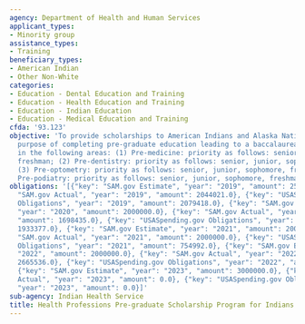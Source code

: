 ```yaml
---
agency: Department of Health and Human Services
applicant_types:
- Minority group
assistance_types:
- Training
beneficiary_types:
- American Indian
- Other Non-White
categories:
- Education - Dental Education and Training
- Education - Health Education and Training
- Education - Indian Education
- Education - Medical Education and Training
cfda: '93.123'
objective: 'To provide scholarships to American Indians and Alaska Natives for the
  purpose of completing pre-graduate education leading to a baccalaureate degree only
  in the following areas: (1) Pre-medicine: priority as follows: senior, junior, sophomore,
  freshman; (2) Pre-dentistry: priority as follows: senior, junior, sophomore, freshman;
  (3) Pre-optometry: priority as follows: senior, junior, sophomore, freshman; (4)
  Pre-podiatry: priority as follows: senior, junior, sophomore, freshman.'
obligations: '[{"key": "SAM.gov Estimate", "year": "2019", "amount": 2524684.0}, {"key":
  "SAM.gov Actual", "year": "2019", "amount": 2044021.0}, {"key": "USASpending.gov
  Obligations", "year": "2019", "amount": 2079418.0}, {"key": "SAM.gov Estimate",
  "year": "2020", "amount": 2000000.0}, {"key": "SAM.gov Actual", "year": "2020",
  "amount": 1698435.0}, {"key": "USASpending.gov Obligations", "year": "2020", "amount":
  1933377.0}, {"key": "SAM.gov Estimate", "year": "2021", "amount": 2000000.0}, {"key":
  "SAM.gov Actual", "year": "2021", "amount": 2000000.0}, {"key": "USASpending.gov
  Obligations", "year": "2021", "amount": 754992.0}, {"key": "SAM.gov Estimate", "year":
  "2022", "amount": 2000000.0}, {"key": "SAM.gov Actual", "year": "2022", "amount":
  2665536.0}, {"key": "USASpending.gov Obligations", "year": "2022", "amount": 0.0},
  {"key": "SAM.gov Estimate", "year": "2023", "amount": 3000000.0}, {"key": "SAM.gov
  Actual", "year": "2023", "amount": 0.0}, {"key": "USASpending.gov Obligations",
  "year": "2023", "amount": 0.0}]'
sub-agency: Indian Health Service
title: Health Professions Pre-graduate Scholarship Program for Indians
---
```

